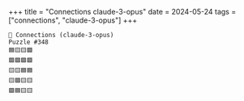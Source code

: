 +++
title = "Connections claude-3-opus"
date = 2024-05-24
tags = ["connections", "claude-3-opus"]
+++

```text
🤖 Connections (claude-3-opus) 
Puzzle #348
🟦🟨🟨🟪
🟩🟩🟩🟩
🟨🟨🟦🟦
🟨🟪🟨🟨
🟪🟦🟨🟨
```
